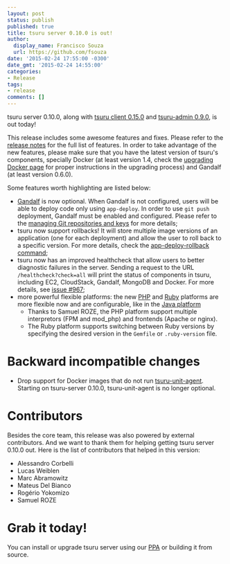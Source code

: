 ```yaml
---
layout: post
status: publish
published: true
title: tsuru server 0.10.0 is out!
author:
  display_name: Francisco Souza
  url: https://github.com/fsouza
date: '2015-02-24 17:55:00 -0300'
date_gmt: '2015-02-24 14:55:00'
categories:
- Release
tags:
- release
comments: []
---
```


tsuru server 0.10.0, along with [tsuru client 0.15.0](https://github.com/tsuru/tsuru-client/releases/tag/0.15.0) and [tsuru-admin 0.9.0](https://github.com/tsuru/tsuru-admin/releases/tag/0.9.0), is out today!

This release includes some awesome features and fixes. Please refer to the [release notes](http://docs.tsuru.io/en/stable/releases/tsr/0.10.0.html) for the full list of features. In order to take advantage of the new features, please make sure that you have the latest version of tsuru's components, specially Docker (at least version 1.4, check the [upgrading Docker page](http://docs.tsuru.io/en/stable/managing/upgrading-docker.html) for proper instructions in the upgrading process) and Gandalf (at least version 0.6.0).

Some features worth highlighting are listed below:

* [Gandalf](https://github.com/tsuru/gandalf) is now optional. When Gandalf is not configured, users will be able to deploy code only using ``app-deploy``. In order to use ``git push`` deployment, Gandalf must be enabled and configured. Please refer to the [managing Git repositories and keys](http://docs.tsuru.io/en/stable/managing/repositories.html) for more details;
* tsuru now support rollbacks! It will store multiple image versions of an application (one for each deployment) and allow the user to roll back to a specific version. For more details, check the [app-deploy-rollback command](http://tsuru-client.readthedocs.org/en/stable/reference.html#rollback-deploy);
* tsuru now has an improved healthcheck that allow users to better diagnostic failures in the server. Sending a request to the URL ``/healthcheck?check=all`` will print the status of components in tsuru, including EC2, CloudStack, Gandalf, MongoDB and Docker. For more details, see [issue #967](https://github.com/tsuru/tsuru/issues/967);
* more powerful flexible platforms: the new [PHP](https://github.com/tsuru/basebuilder/tree/master/php) and [Ruby](https://github.com/tsuru/basebuilder/tree/master/ruby) platforms are more flexible now and are configurable, like in the [Java platform](https://github.com/tsuru/basebuilder/tree/master/java)
  - Thanks to Samuel ROZE, the PHP platform support multiple interpretors (FPM and mod_php) and frontends (Apache or nginx).
  - The Ruby platform supports switching between Ruby versions by specifying the desired version in the ``Gemfile`` or ``.ruby-version`` file.

Backward incompatible changes
=============================

* Drop support for Docker images that do not run [tsuru-unit-agent](https://github.com/tsuru/tsuru-unit-agent). Starting on tsuru-server 0.10.0, tsuru-unit-agent is no longer optional.

Contributors
============

Besides the core team, this release was also powered by external contributors.  And we want to thank them for helping getting tsuru server 0.10.0 out. Here is the list of contributors that helped in this version:

* Alessandro Corbelli
* Lucas Weiblen
* Marc Abramowitz
* Mateus Del Bianco
* Rogério Yokomizo
* Samuel ROZE

Grab it today!
==============

You can install or upgrade tsuru server using our [PPA](http://docs.tsuru.io/en/stable/installing/api.html#adding-repositories) or building it from source.
